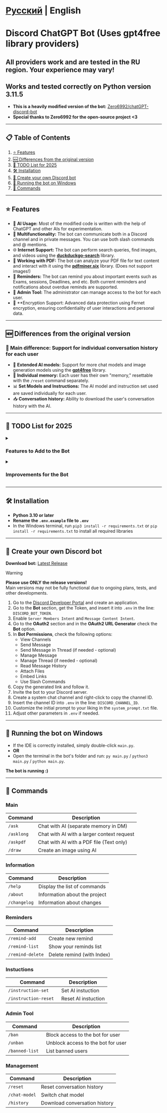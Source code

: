 # [Русский](README.md) | English

# Discord ChatGPT Bot (Uses gpt4free library providers)

## All providers work and are tested in the RU region. Your experience may vary!
## Works and tested correctly on Python version 3.11.5

* **This is a heavily modified version of the bot:** [Zero6992/chatGPT-discord-bot](https://github.com/Zero6992/chatGPT-discord-bot)
* **Special thanks to Zero6992 for the open-source project <3**

---

## 📋 Table of Contents

1. [⭐️ Features](#%EF%B8%8F-features)
2. [🆕 Differences from the original version](#-differences-from-the-original-version)
3. [🚧 TODO List for 2025](#-todo-list-for-2025)
3. [🛠️ Installation](#%EF%B8%8F-installation)
4. [🔨 Create your own Discord bot](#-create-your-own-discord-bot)
5. [🚀 Running the bot on Windows](#-running-the-bot-on-windows)
6. [📝 Commands](#-commands)

---

## ⭐️ Features

* 🧠 **AI Usage:** Most of the modified code is written with the help of ChatGPT and other AIs for experimentation.
* 💬 **Multifunctionality:** The bot can communicate both in a Discord channel and in private messages. You can use both slash commands and @ mentions.
* 🌐 **Internet Support:** The bot can perform search queries, find images, and videos using the **[duckduckgo-search](https://github.com/deedy5/duckduckgo_search)** library.
* 📝 **Working with PDF:** The bot can analyze your PDF file for text content and interact with it using the **[pdfminer.six](https://github.com/pdfminer/pdfminer.six)** library. (Does not support images!)
* 🔔 **Reminders:** The bot can remind you about important events such as Exams, sessions, Deadlines, and etc. Both current reminders and notifications about overdue reminds are supported.
* 🔨 **Admin Tool:** The administrator can manage access to the bot for each user.
* 🔑 **Encryption Support: Advanced data protection using Fernet encryption, ensuring confidentiality of user interactions and personal data.

---

## 🆕 Differences from the original version

### 🔹 Main difference: Support for individual conversation history for each user

* 🧠 **Extended AI models:** Support for more chat models and image generation models using the **[gpt4free](https://github.com/xtekky/gpt4free)** library.
* 💾 **Individual memory:** Each user has their own "memory," resettable with the `/reset` command separately.
* 📊 **Set Models and Instructions:** The AI ​​model and instruction set used are saved individually for each user.
* 📥 **Conversation history:** Ability to download the user's conversation history with the AI.

---

## 🚧 TODO List for 2025

<details>
   <summary>
   
   ### Features to Add to the Bot

   </summary>
   
- **Streaming Message Support**: Implement a Discord edit function for streaming messages, ensuring proper chunk splitting.
	> - Introduce a `/settings` command for users to customize their parameters.
	> - Enforce a minimum delay of 1 second between messages to prevent spam.
- **Vision Model Integration**: Incorporate support for vision models to enhance functionality.
- **Agent Support**: Add capabilities for agents, similar to Blackbox agents.
- **Localization**: Localize all code to improve accessibility for users in different regions.
- **Google Search Integration**: Integrate Google Search Engine support for enhanced information retrieval.
- **WolframAlpha Integration**: Add support for the WolframAlpha Engine to provide computational knowledge.
- **DeepL Integration**: Incorporate the DeepL Engine for advanced translation capabilities.
- **Enhanced Discord UI**: Improve the user interface with features like Ember messages and interactive buttons (e.g., "Regenerate").
- **Database Integration**: Utilize MySQL/NoSQL or another database to store user messages based on configuration settings.
- **New Services and Products**: Explore integration of additional services and products to expand functionality.
  
</details>

<details>
   <summary>
   
   ### Improvements for the Bot

   </summary>
   	
- **Streaming Message Optimization**: Further optimize the `utils/message_split` function for improved performance in streaming messages.
- **Enhanced Web Search**: Improve web search capabilities for images and videos. Transform user messages to enhance search accuracy and implement language detection for optimal results.
		
   > **Example User Request**: "I want to learn basic C++" (with request_type = videos)
	> 	
   > - **Current Implementation**:
	> 		- Sends YouTube video with: "I want to learn basic C++"
	> 		- Provides incorrect links.
	> 	
   > - **Desired Implementation**:
	> 		- Transform user message for accurate search.
	> 		- Send YouTube video after conversion: "C++ beginners" (or "C++ basics").
	> 		- Provide correct links to the user.

- **Code Optimization**: Reorganize and optimize the codebase for better performance and maintainability.
- **Security and Stability Enhancements**: Strengthen security measures and improve overall stability.
- **README Enhancement**: Improve the clarity and comprehensiveness of the README documentation.
- **Documentation for Code**: Add detailed documentation for all code components to facilitate understanding and usage.
- **Log Improvements**: Enhance logging mechanisms for better tracking and debugging.

</details>

---

## 🛠️ Installation

* **Python 3.10 or later**
* **Rename the `.env.example` file to `.env`**
* In the Windows terminal, run `pip3 install -r requirements.txt` or `pip install -r requirements.txt` to install all required libraries

---

## 🔨 Create your own Discord bot

**Download bot:** [Latest Release](https://github.com/TheFirstNoob/Discord-ChatGPT/releases)  
> [!WARNING]
> **Please use ONLY the release versions!**  
> Main versions may not be fully functional due to ongoing plans, tests, and other developments.  

1. Go to the [Discord Developer Portal](https://discord.com/developers/applications) and create an application.
2. Go to the **Bot** section, get the Token, and insert it into `.env` in the line: `DISCORD_BOT_TOKEN`.
3. Enable `Server Members Intent` and `Message Content Intent`.
4. Go to the **OAuth2** section and in the **OAuth2 URL Generator** check the **Bot** option.
5. In **Bot Permissions**, check the following options:
   - View Channels
   - Send Message
   - Send Message in Thread (if needed - optional)
   - Manage Message
   - Manage Thread (if needed - optional)
   - Read Message History
   - Attach Files
   - Embed Links
   - Use Slash Commands
6. Copy the generated link and follow it.
7. Invite the bot to your Discord server.
8. Create a system chat channel and right-click to copy the channel ID.
9. Insert the channel ID into `.env` in the line: `DISCORD_CHANNEL_ID`.
10. Customize the initial prompt to your liking in the `system_prompt.txt` file.
11. Adjust other parameters in `.env` if needed.

---

## 🚀 Running the bot on Windows

* If the IDE is correctly installed, simply double-click `main.py`.
* **OR**
* Open the terminal in the bot's folder and run: `py main.py` / `python3 main.py` / `python main.py`.

**The bot is running :)**

---

## 📝 Commands

### Main
| Command           | Description                                  |
|-------------------|----------------------------------------------|
| `/ask`            | Chat with AI (separate memory in DM)         |
| `/asklong`        | Chat with AI with a larger context request   |
| `/askpdf`         | Chat with AI with a PDF file (Text only)     |
| `/draw`           | Create an image using AI                     |

### Information
| Command        | Description                                  |
|----------------|----------------------------------------------|
| `/help`        | Display the list of commands                 |
| `/about `      | Information about the project                |
| `/changelog`   | Information about changes                    |

### Reminders
| Command           | Description                |
|-------------------|----------------------------|
| `/remind-add`     | Create new remind          |
| `/remind-list`    | Show your reminds list     |
| `/remind-delete`  | Delete remind (with Index) |

### Instuctions
| Command               | Description           |
|-----------------------|-----------------------|
| `/instruction-set`    | Set AI instuction 	|
| `/instruction-reset ` | Reset AI instuction   |

### Admin Tool
| Command         | Description                        	|
|-----------------|-------------------------------------|
| `/ban`     	  | Block access to the bot for user   	|
| `/unban`    	  | Unblock access to the bot for user 	|
| `/banned-list ` | List banned users  		       		|

### Management
| Command        	| Description                       |
|-----------------------|-------------------------------|
| `/reset`       	| Reset conversation history        |
| `/chat-model` 	| Switch chat model                 |
| `/history`     	| Download conversation history     |
